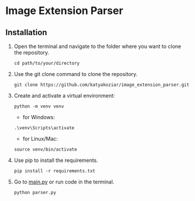 # Image Extension Parser

## Installation
1) Open the terminal and navigate to the folder where you want to clone the repository.
    ```
    cd path/to/your/directory
    ```

2) Use the git clone command to clone the repository.
   ```
   git clone https://github.com/katyakoziar/image_extension_parser.git
   ```
3) Create and activate a virtual environment:
   ```angular2html
   python -m venv venv
   ```
   - for Windows:
   ```angular2html
   .\venv\Scripts\activate
   ```
   - for Linux/Mac:
   ```angular2html
   source venv/bin/activate
   ```
   
4) Use pip to install the requirements.
   ```angular2html
   pip install -r requirements.txt
   ```
5) Go to [main.py](main.py) or run code in the terminal.
   ```angular2html
   python parser.py
   ```